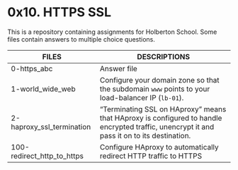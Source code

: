 # 0x10. HTTPS SSL

This is a repository containing assignments for Holberton School.
Some files contain answers to multiple choice questions.

|FILES| DESCRIPTIONS|
|---|---|
|0-https_abc| Answer file|
|1-world_wide_web|  Configure your domain zone so that the subdomain ```www``` points to your load-balancer IP (```lb-01```).|
|2-haproxy_ssl_termination|  “Terminating SSL on HAproxy” means that HAproxy is configured to handle encrypted traffic, unencrypt it and pass it on to its destination.|
|100-redirect_http_to_https| Configure HAproxy to automatically redirect HTTP traffic to HTTPS|
